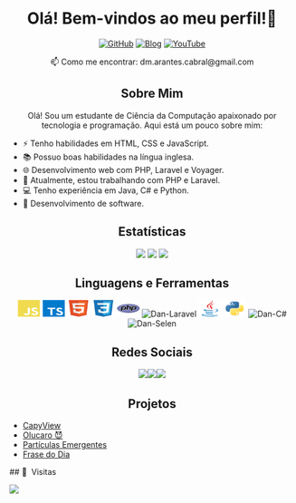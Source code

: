 <!-- Título -->
<h1 align="center">Olá! Bem-vindos ao meu perfil!👋 </h1>

<!-- Ícones de Links -->
<p align="center">
  <a href='https://particulasemergentes.netlify.app/'><img src="https://img.icons8.com/nolan/64/hand-drag.png" alt="GitHub" width="64" height="64"/></a>
  <a href='https://capybytes.blogspot.com/'><img src="https://img.icons8.com/nolan/64/1A6DFF/C822FF/programming.png" alt="Blog" width="64" height="64"/></a>
  <a href='https://olucaro.netlify.app'><img src="https://img.icons8.com/nolan/64/1A6DFF/C822FF/futurama-bender.png" alt="YouTube" width="64" height="64"/></a>
</p>

<!-- Informações de contato -->
<p align="center">📫 Como me encontrar: dm.arantes.cabral@gmail.com</p>

<!-- Seção "Sobre Mim" -->
<h2 align="center">Sobre Mim</h2>
<p align="center">
  Olá! Sou um estudante de Ciência da Computação apaixonado por tecnologia e programação. Aqui está um pouco sobre mim:
</p>

<!-- Lista de habilidades e experiência -->
<p align="center">
  <ul>
    <li>⚡ Tenho habilidades em HTML, CSS e JavaScript.</li>
    <li>📚 Possuo boas habilidades na língua inglesa.</li>
    <li>🌐 Desenvolvimento web com PHP, Laravel e Voyager.</li>
    <li>💼 Atualmente, estou trabalhando com PHP e Laravel.</li>
    <li>💻 Tenho experiência em Java, C# e Python.</li>
    <li>🔭 Desenvolvimento de software.</li>
  </ul>
</p>

<!-- Estatísticas e gráficos -->
<h2 align="center">Estatísticas</h2>
<p align="center">
  <img src="https://github-readme-stats-defcon27.vercel.app/api?username=danieldemac&show_icons=true&theme=react&include_all_commits=true&count_private=true" height="180" />
  <img src="https://github-readme-stats-defcon27.vercel.app/api/top-langs/?username=danieldemac&layout=compact&langs_count=16&theme=react" height="180" />
  <img src="https://github-readme-streak-stats.herokuapp.com/?user=danieldemac&theme=react" height="180"/>

</p>

<!-- Linguagens e ferramentas -->
<h2 align="center">Linguagens e Ferramentas</h2>
<p align="center">
<p align="center">
  <img src="https://raw.githubusercontent.com/devicons/devicon/master/icons/javascript/javascript-plain.svg" alt="Dan-Js" height="30" width="40">
  <img src="https://raw.githubusercontent.com/devicons/devicon/master/icons/typescript/typescript-plain.svg" alt="Dan-Ts" height="30" width="40">
  <img src="https://raw.githubusercontent.com/devicons/devicon/master/icons/html5/html5-original.svg" alt="Dan-HTML" height="30" width="40">
  <img src="https://raw.githubusercontent.com/devicons/devicon/master/icons/css3/css3-original.svg" alt="Dan-CSS" height="30" width="40">
  <img src="https://raw.githubusercontent.com/devicons/devicon/master/icons/php/php-original.svg" alt="Dan-CSS" height="30" width="40">
  <img src="https://cdn.jsdelivr.net/gh/devicons/devicon/icons/laravel/laravel-plain-wordmark.svg" alt="Dan-Laravel" height="30" width="40">
  <img src="https://raw.githubusercontent.com/devicons/devicon/master/icons/java/java-original.svg" alt="Dan-Java" height="30" width="40">
  <img src="https://raw.githubusercontent.com/devicons/devicon/master/icons/python/python-original.svg" alt="Dan-Py" height="30" width="40">
  <img src="https://cdn.jsdelivr.net/gh/devicons/devicon/icons/csharp/csharp-original.svg" alt="Dan-C#" height="30" width="40">
  <img src="https://cdn.jsdelivr.net/gh/devicons/devicon/icons/selenium/selenium-original.svg" alt="Dan-Selen" height="30" width="40">
</p>
</p>

<!-- Links para redes sociais -->
<h2 align="center">Redes Sociais</h2>
<p align="center">
  <a href="https://www.instagram.com/danieldemac/" target="_blank"><img src="https://img.shields.io/badge/-Instagram-%23E4405F?style=for-the-badge&logo=instagram&logoColor=white" target="_blank"></a><a href="mailto:dm.arantes.cabral@gmail.com"><img src="https://img.shields.io/badge/-Gmail-%23333?style=for-the-badge&logo=gmail&logoColor=white" target="_blank"></a><a href="https://www.linkedin.com/in/daniel-de-melo-arantes-cabral-63664659//" target="_blank"><img src="https://img.shields.io/badge/-LinkedIn-%230077B5?style=for-the-badge&logo=linkedin&logoColor=white" target="_blank">
  </a>
</p>

<!-- Links de sites -->
<h2 align="center">Projetos</h2>
<p align="center">
  <ul>
    <li><a href="https://capyview.netlify.app/">CapyView</a></li>
    <li><a href="https://olucaro.netlify.app">Olucaro 😈</a></li>
    <li><a href="https://particulasemergentes.netlify.app">Partículas Emergentes</a></li>
    <li><a href="https://afrasedodia.netlify.app/">Frase do Dia</a></li>
  </ul>
</p>
  ## 👀 &nbsp;Visitas
<p align="center">
<img align="left" src="https://profile-counter.glitch.me/danieldemac/count.svg" />
</p>
<!--
**danieldemac/danieldemac** is a ✨ _special_ ✨ repository because its `README.md` (this file) appears on your GitHub profile.

Here are some ideas to get you started:

- 🔭 I’m currently working on ...
- 🌱 I’m currently learning ...
- 👯 I’m looking to collaborate on ...
- 🤔 I’m looking for help with ...
- 💬 Ask me about ...
- 📫 How to reach me: ...
- 😄 Pronouns: ...
- ⚡ Fun fact: ...
-->
